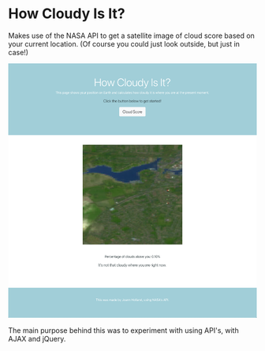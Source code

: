 # How Cloudy Is It?

Makes use of the NASA API to get a satellite image of cloud score based on your current location. (Of course you could just look outside, but just in case!)

![Home Page](screenshots/howcloudyisit.png) 

The main purpose behind this was to experiment with using API's, with AJAX and jQuery.
